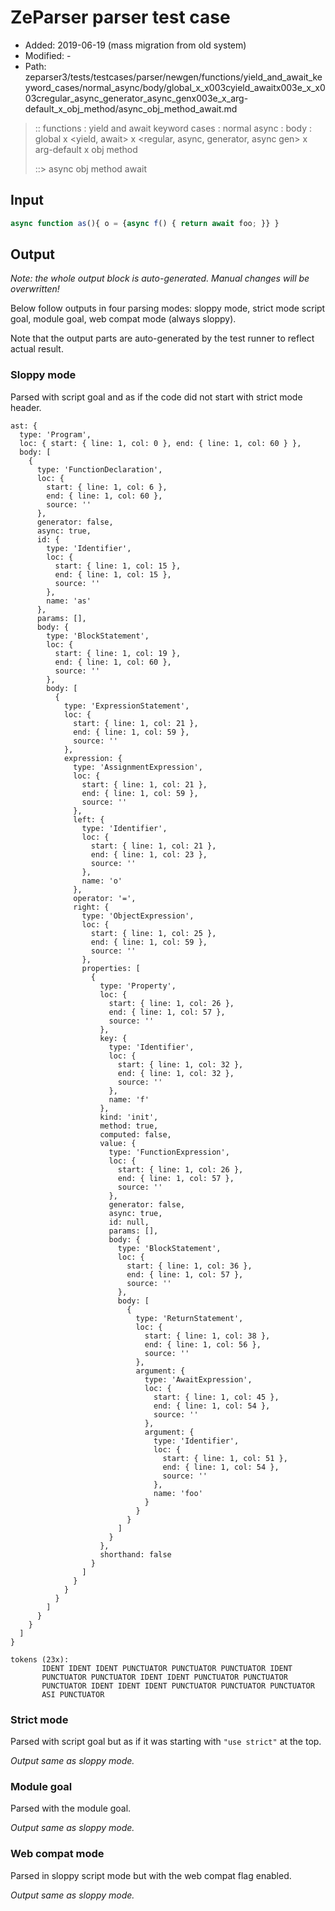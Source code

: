 # ZeParser parser test case

- Added: 2019-06-19 (mass migration from old system)
- Modified: -
- Path: zeparser3/tests/testcases/parser/newgen/functions/yield_and_await_keyword_cases/normal_async/body/global_x_x003cyield_awaitx003e_x_x003cregular_async_generator_async_genx003e_x_arg-default_x_obj_method/async_obj_method_await.md

> :: functions : yield and await keyword cases : normal async : body : global x <yield, await> x <regular, async, generator, async gen> x arg-default x obj method
>
> ::> async obj method await

## Input

`````js
async function as(){ o = {async f() { return await foo; }} }
`````

## Output

_Note: the whole output block is auto-generated. Manual changes will be overwritten!_

Below follow outputs in four parsing modes: sloppy mode, strict mode script goal, module goal, web compat mode (always sloppy).

Note that the output parts are auto-generated by the test runner to reflect actual result.

### Sloppy mode

Parsed with script goal and as if the code did not start with strict mode header.

`````
ast: {
  type: 'Program',
  loc: { start: { line: 1, col: 0 }, end: { line: 1, col: 60 } },
  body: [
    {
      type: 'FunctionDeclaration',
      loc: {
        start: { line: 1, col: 6 },
        end: { line: 1, col: 60 },
        source: ''
      },
      generator: false,
      async: true,
      id: {
        type: 'Identifier',
        loc: {
          start: { line: 1, col: 15 },
          end: { line: 1, col: 15 },
          source: ''
        },
        name: 'as'
      },
      params: [],
      body: {
        type: 'BlockStatement',
        loc: {
          start: { line: 1, col: 19 },
          end: { line: 1, col: 60 },
          source: ''
        },
        body: [
          {
            type: 'ExpressionStatement',
            loc: {
              start: { line: 1, col: 21 },
              end: { line: 1, col: 59 },
              source: ''
            },
            expression: {
              type: 'AssignmentExpression',
              loc: {
                start: { line: 1, col: 21 },
                end: { line: 1, col: 59 },
                source: ''
              },
              left: {
                type: 'Identifier',
                loc: {
                  start: { line: 1, col: 21 },
                  end: { line: 1, col: 23 },
                  source: ''
                },
                name: 'o'
              },
              operator: '=',
              right: {
                type: 'ObjectExpression',
                loc: {
                  start: { line: 1, col: 25 },
                  end: { line: 1, col: 59 },
                  source: ''
                },
                properties: [
                  {
                    type: 'Property',
                    loc: {
                      start: { line: 1, col: 26 },
                      end: { line: 1, col: 57 },
                      source: ''
                    },
                    key: {
                      type: 'Identifier',
                      loc: {
                        start: { line: 1, col: 32 },
                        end: { line: 1, col: 32 },
                        source: ''
                      },
                      name: 'f'
                    },
                    kind: 'init',
                    method: true,
                    computed: false,
                    value: {
                      type: 'FunctionExpression',
                      loc: {
                        start: { line: 1, col: 26 },
                        end: { line: 1, col: 57 },
                        source: ''
                      },
                      generator: false,
                      async: true,
                      id: null,
                      params: [],
                      body: {
                        type: 'BlockStatement',
                        loc: {
                          start: { line: 1, col: 36 },
                          end: { line: 1, col: 57 },
                          source: ''
                        },
                        body: [
                          {
                            type: 'ReturnStatement',
                            loc: {
                              start: { line: 1, col: 38 },
                              end: { line: 1, col: 56 },
                              source: ''
                            },
                            argument: {
                              type: 'AwaitExpression',
                              loc: {
                                start: { line: 1, col: 45 },
                                end: { line: 1, col: 54 },
                                source: ''
                              },
                              argument: {
                                type: 'Identifier',
                                loc: {
                                  start: { line: 1, col: 51 },
                                  end: { line: 1, col: 54 },
                                  source: ''
                                },
                                name: 'foo'
                              }
                            }
                          }
                        ]
                      }
                    },
                    shorthand: false
                  }
                ]
              }
            }
          }
        ]
      }
    }
  ]
}

tokens (23x):
       IDENT IDENT IDENT PUNCTUATOR PUNCTUATOR PUNCTUATOR IDENT
       PUNCTUATOR PUNCTUATOR IDENT IDENT PUNCTUATOR PUNCTUATOR
       PUNCTUATOR IDENT IDENT IDENT PUNCTUATOR PUNCTUATOR PUNCTUATOR
       ASI PUNCTUATOR
`````

### Strict mode

Parsed with script goal but as if it was starting with `"use strict"` at the top.

_Output same as sloppy mode._

### Module goal

Parsed with the module goal.

_Output same as sloppy mode._

### Web compat mode

Parsed in sloppy script mode but with the web compat flag enabled.

_Output same as sloppy mode._
